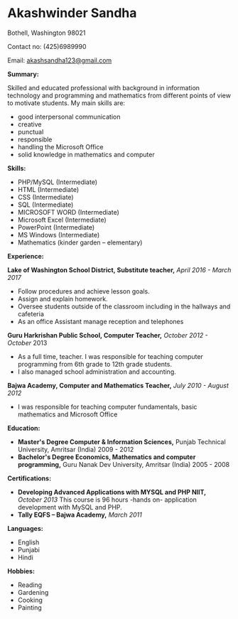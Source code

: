 **Akashwinder Sandha**
==========
 Bothell, Washington 98021

Contact no: (425)6989990

Email: akashsandha123@gmail.com

**Summary:**

Skilled and educated professional with background in information technology and programming and mathematics from different points of view to motivate students. My main skills are:

* good interpersonal communication
* creative
* punctual
* responsible
* handling the Microsoft Office
* solid knowledge in mathematics and computer

**Skills:**

* PHP/MySQL (Intermediate)
* HTML (Intermediate)
* CSS (Intermediate)
* SQL (Intermediate)
* MICROSOFT WORD (Intermediate)
* Microsoft Excel (Intermediate)
* PowerPoint (Intermediate)
* MS Windows (Intermediate)
* Mathematics (kinder garden – elementary)

**Experience:**

**Lake of Washington School District, Substitute teacher,** *April 2016 - March 2017*

* Follow procedures and achieve lesson goals.
* Assign and explain homework.
* Oversee students outside of the classroom including in the hallways and cafeteria
* As an office Assistant manage reception and telephones

**Guru Harkrishan Public School, Computer Teacher,** *October 2012 - October* 2013

* As a full time, teacher. I was responsible for teaching computer programming from 6th grade to 12th grade students.
* I also managed school administration and accounting.

**Bajwa Academy, Computer and Mathematics Teacher,** *July 2010 - August 2012*

* I was responsible for teaching computer fundamentals, basic mathematics and Microsoft Office

**Education:**

* **Master's Degree Computer & Information Sciences,** Punjab Technical University, Amritsar (India) 2009 - 2012
* **Bachelor's Degree Economics, Mathematics and computer programming,** Guru Nanak Dev University, Amritsar (India) 2005 - 2008

**Certifications:**

* **Developing Advanced Applications with MYSQL and PHP NIIT,** *October 2013*
This course is 96 hours -hands on- application development with MySQL and PHP.
* **Tally EQFS – Bajwa Academy,** *March 2011*

**Languages:**

* English
* Punjabi
* Hindi

**Hobbies:**

* Reading
* Gardening
* Cooking
* Painting
